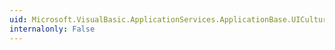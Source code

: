 ```yaml
---
uid: Microsoft.VisualBasic.ApplicationServices.ApplicationBase.UICulture
internalonly: False
---
```

